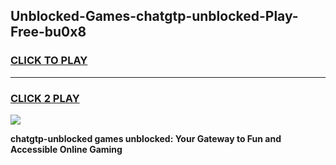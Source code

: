 
## Unblocked-Games-chatgtp-unblocked-Play-Free-bu0x8
<h3>
<a href="https://premium76.site?title=chatgtp-unblocked&ref=18A1">CLICK TO PLAY</a></h3>
<hr>

<h3>
<a href="https://premium76.site?title=chatgtp-unblocked&ref=18A1">CLICK 2 PLAY</a>
  
</h3>

<a href="https://premium76.site?title=chatgtp-unblocked&ref=18A1"><img src="https://clearcache.store/games.png"></a>


**chatgtp-unblocked games unblocked: Your Gateway to Fun and Accessible Online Gaming**
